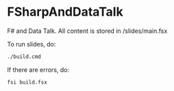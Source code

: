 # FSharpAndDataTalk
F# and Data Talk. All content is stored in /slides/main.fsx

To run slides, do:

```cmd
./build.cmd
```

If there are errors, do:

```cmd
fsi build.fsx
```
